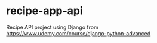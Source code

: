 # recipe-app-api
Recipe API project using Django from https://www.udemy.com/course/django-python-advanced
